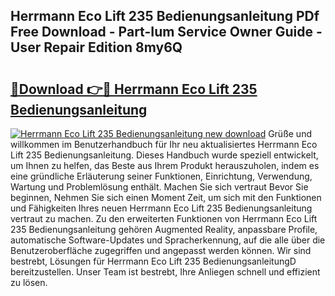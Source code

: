 ## Herrmann Eco Lift 235 Bedienungsanleitung PDf Free Download - Part-Ium Service Owner Guide - User Repair Edition 8my6Q

# <h2><a href="http://df4s8pj.blite.top/?on=Herrmann+Eco+Lift+235+Bedienungsanleitung">🔗Download 👉🔴 Herrmann Eco Lift 235 Bedienungsanleitung</a></h2>

[![Herrmann Eco Lift 235 Bedienungsanleitung new download](https://i.imgur.com/lujVjoI.png)](http://df4s8pj.blite.top/?on=Herrmann+Eco+Lift+235+Bedienungsanleitung)
Grüße und willkommen im Benutzerhandbuch für Ihr neu aktualisiertes Herrmann Eco Lift 235 Bedienungsanleitung. Dieses Handbuch wurde speziell entwickelt, um Ihnen zu helfen, das Beste aus Ihrem Produkt herauszuholen, indem es eine gründliche Erläuterung seiner Funktionen, Einrichtung, Verwendung, Wartung und Problemlösung enthält. Machen Sie sich vertraut Bevor Sie beginnen, Nehmen Sie sich einen Moment Zeit, um sich mit den Funktionen und Fähigkeiten Ihres neuen Herrmann Eco Lift 235 Bedienungsanleitung vertraut zu machen. Zu den erweiterten Funktionen von Herrmann Eco Lift 235 Bedienungsanleitung gehören Augmented Reality, anpassbare Profile, automatische Software-Updates und Spracherkennung, auf die alle über die Benutzeroberfläche zugegriffen und angepasst werden können. Wir sind bestrebt, Lösungen für Herrmann Eco Lift 235 BedienungsanleitungD bereitzustellen. Unser Team ist bestrebt, Ihre Anliegen schnell und effizient zu lösen.
